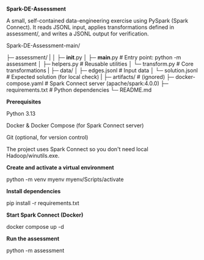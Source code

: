 **Spark-DE-Assessment**

A small, self-contained data-engineering exercise using PySpark (Spark Connect).
It reads JSONL input, applies transformations defined in assessment/, and writes a JSONL output for verification.

Spark-DE-Assessment-main/

├─ assessment/
|
│  ├─ __init__.py
│  ├─ __main__.py        # Entry point: python -m assessment
│  ├─ helpers.py         # Reusable utilities
│  └─ transform.py       # Core transformations
|
├─ data/
│  ├─ edges.jsonl        # Input data
│  └─ solution.jsonl     # Expected solution (for local check)
|
├─ artifacts/            # (ignored) 
├─ docker-compose.yaml   # Spark Connect server (apache/spark:4.0.0)
├─ requirements.txt      # Python dependencies
└─ README.md

**Prerequisites**

Python 3.13

Docker & Docker Compose (for Spark Connect server)

Git (optional, for version control)

The project uses Spark Connect so you don't need local Hadoop/winutils.exe.

**Create and activate a virtual environment**

python -m venv myenv
myenv/Scripts/activate

**Install dependencies**

pip install -r requirements.txt

**Start Spark Connect (Docker)**

docker compose up -d

**Run the assessment**

python -m assessment

